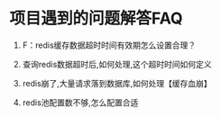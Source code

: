 # 项目遇到的问题解答FAQ
1. F：redis缓存数据超时时间有效期怎么设置合理？
 
2. 查询redis数据超时后,如何处理,这个超时时间如何定义

3. redis崩了,大量请求落到数据库,如何处理【缓存血崩】

4. redis池配置数不够,怎么配置合适